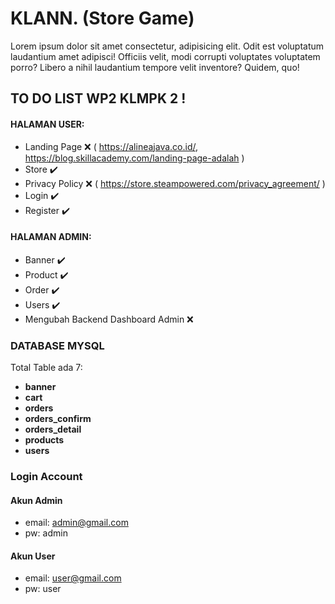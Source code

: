 
# KLANN. (Store Game)

Lorem ipsum dolor sit amet consectetur, adipisicing elit. Odit est voluptatum laudantium amet adipisci! Officiis velit, modi corrupti voluptates voluptatem porro? Libero a nihil laudantium tempore velit inventore? Quidem, quo!

## TO DO LIST WP2 KLMPK 2 !
#### HALAMAN USER:
- Landing Page ❌ ( https://alineajava.co.id/, https://blog.skillacademy.com/landing-page-adalah )
- Store	✔️	
- Privacy Policy ❌ ( https://store.steampowered.com/privacy_agreement/ )
- Login	✔️
- Register ✔️


#### HALAMAN ADMIN:
- Banner ✔️
- Product ✔️
- Order ✔️
- Users ✔️
- Mengubah Backend Dashboard Admin ❌


### DATABASE MYSQL

Total Table ada 7:
- **banner**
- **cart**
- **orders**
- **orders_confirm**
- **orders_detail**
- **products**
- **users**


### Login Account
#### Akun Admin
- email: admin@gmail.com
- pw: admin

#### Akun User
- email: user@gmail.com
- pw: user